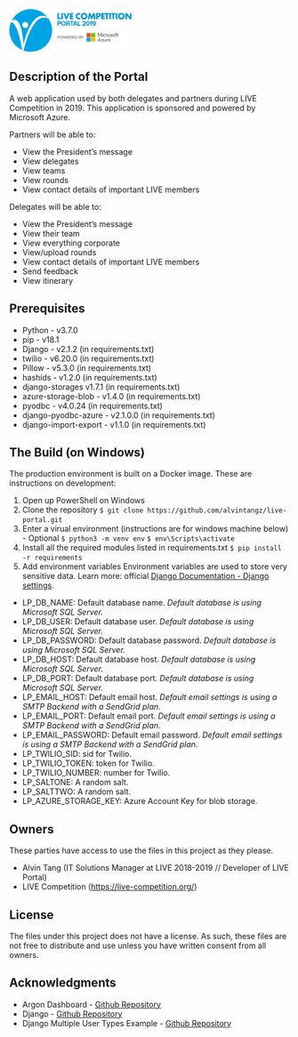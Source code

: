 <img src="/portal/static/branding/logo.png" alt="LIVE Portal" width="220px"/>

## Description of the Portal
A web application used by both delegates and partners during LIVE Competition in 2019. This application is sponsored and powered by Microsoft Azure.

Partners will be able to:
- View the President’s message
- View delegates
- View teams
- View rounds
- View contact details of important LIVE members

Delegates will be able to:
- View the President’s message
- View their team
- View everything corporate
- View/upload rounds
- View contact details of important LIVE members
- Send feedback
- View itinerary

## Prerequisites
- Python - v3.7.0
- pip - v18.1
- Django - v2.1.2 (in requirements.txt)
- twilio - v6.20.0 (in requirements.txt)
- Pillow - v5.3.0 (in requirements.txt)
- hashids - v1.2.0 (in requirements.txt)
- django-storages v1.7.1 (in requirements.txt)
- azure-storage-blob - v1.4.0 (in requirements.txt)
- pyodbc - v4.0.24 (in requirements.txt)
- django-pyodbc-azure - v2.1.0.0 (in requirements.txt)
- django-import-export - v1.1.0 (in requirements.txt)

## The Build (on Windows)
The production environment is built on a Docker image. These are instructions on development:
1. Open up PowerShell on Windows
2. Clone the repository
`$ git clone https://github.com/alvintangz/live-portal.git`
3. Enter a virual environment (instructions are for windows machine below) - Optional
`$ python3 -m venv env`
`$ env\Scripts\activate`
4. Install all the required modules listed in requirements.txt
`$ pip install -r requirements`
5. Add environment variables
Environment variables are used to store very sensitive data. Learn more: official [Django Documentation - Django settings]([https://docs.djangoproject.com/en/2.1/topics/settings/#security).
- LP_DB_NAME: Default database name. *Default database is using Microsoft SQL Server.*
- LP_DB_USER: Default database user. *Default database is using Microsoft SQL Server.*
- LP_DB_PASSWORD: Default database password. *Default database is using Microsoft SQL Server.*
- LP_DB_HOST: Default database host. *Default database is using Microsoft SQL Server.*
- LP_DB_PORT: Default database port. *Default database is using Microsoft SQL Server.*
- LP_EMAIL_HOST: Default email host. *Default email settings is using a SMTP Backend with a SendGrid plan.*
- LP_EMAIL_PORT: Default email port. *Default email settings is using a SMTP Backend with a SendGrid plan.*
- LP_EMAIL_PASSWORD: Default email password. *Default email settings is using a SMTP Backend with a SendGrid plan.*
- LP_TWILIO_SID: sid for Twilio.
- LP_TWILIO_TOKEN: token for Twilio.
- LP_TWILIO_NUMBER: number for Twilio.
- LP_SALTONE: A random salt.
- LP_SALTTWO: A random salt.
- LP_AZURE_STORAGE_KEY: Azure Account Key for blob storage.

## Owners
These parties have access to use the files in this project as they please.
* Alvin Tang (IT Solutions Manager at LIVE 2018-2019 // Developer of LIVE Portal)
* LIVE Competition (https://live-competition.org/)

## License
The files under this project does not have a license. As such, these files are not free to distribute and use unless you have written consent from all owners.

## Acknowledgments
* Argon Dashboard - [Github Repository](https://github.com/creativetimofficial/argon-dashboard)
* Django - [Github Repository](https://github.com/django/django)
* Django Multiple User Types Example - [Github Repository](https://github.com/sibtc/django-multiple-user-types-example)
